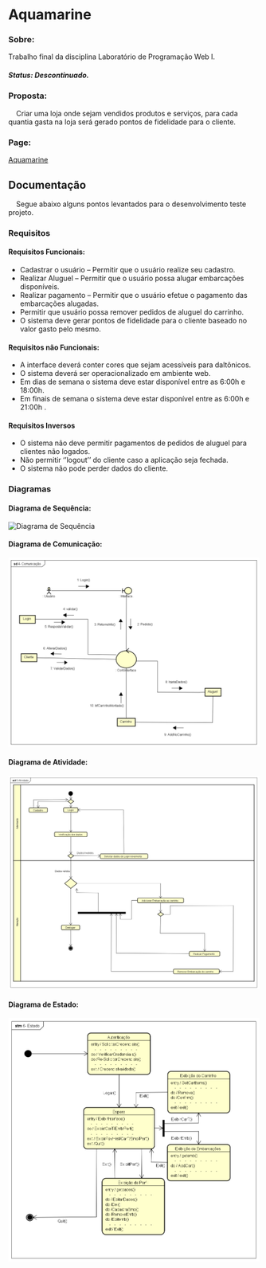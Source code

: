 # Aquamarine #

### Sobre:

Trabalho final da disciplina Laboratório de Programação Web I.

##### Status: Descontinuado.

### Proposta:


&nbsp;&nbsp;&nbsp;&nbsp;Criar uma loja onde sejam vendidos produtos e serviços, para cada quantia gasta na loja será gerado pontos de fidelidade para o cliente.


### Page:

[Aquamarine](https://aniiz.github.io/Aquamarine/index.html)

## Documentação

&nbsp;&nbsp;&nbsp;&nbsp;Segue abaixo alguns pontos levantados para o desenvolvimento teste projeto.


### Requisitos

#### Requisitos Funcionais:

- Cadastrar o usuário – Permitir que o usuário realize seu cadastro.<br>
- Realizar Aluguel – Permitir que o usuário possa alugar embarcações disponíveis.<br>
- Realizar pagamento – Permitir que o  usuário efetue o pagamento das embarcações alugadas.<br>
- Permitir que usuário possa remover pedidos de aluguel do carrinho.<br>
- O sistema deve gerar pontos de fidelidade para o cliente baseado no valor gasto pelo mesmo.<br>

#### Requisitos não Funcionais:

- A interface deverá conter cores que sejam acessíveis para daltônicos.<br>
- O sistema deverá ser operacionalizado em ambiente web.<br>
- Em dias de semana o sistema deve estar disponível entre as 6:00h e 18:00h.<br>
- Em finais de semana o sistema deve estar disponível entre as 6:00h e 21:00h .<br>

#### Requisitos Inversos

- O sistema não deve permitir pagamentos de pedidos de aluguel para clientes não logados.<br>
- Não permitir ‘’logout’’ do cliente caso a aplicação seja fechada.<br>
- O sistema não pode perder dados do cliente.<br>


### Diagramas

#### Diagrama de Sequência:

![Diagrama de Sequência](https://github.com/Aniiz/Aquamarine/blob/main/img/Diagramas/3.1%20Sequ%C3%AAncia.png)


#### Diagrama de Comunicação:

![Diagrama de Comunicação](https://github.com/Aniiz/Aquamarine/blob/main/img/Diagramas/4-%20Comunica%C3%A7%C3%A3o.png)


#### Diagrama de Atividade:

![Diagrama de Atividade](https://github.com/Aniiz/Aquamarine/blob/main/img/Diagramas/5-Atividade.png)


#### Diagrama de Estado:

![Diagrama de Estado](https://github.com/Aniiz/Aquamarine/blob/main/img/Diagramas/6-%20Estado.png)
